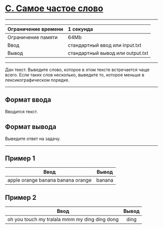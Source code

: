 # [C. Самое частое слово](https://contest.yandex.ru/contest/27665/problems/C/)

---
| Ограничение времени  | 1 секунда  |
| :--- |:---|
| Ограничение памяти     | 64Mb |
| Ввод      | стандартный ввод или input.txt |
| Вывод | стандартный вывод или output.txt |
---
Дан текст. Выведите слово, которое в этом тексте встречается чаще всего. Если таких слов несколько, выведите то, которое меньше в лексикографическом порядке.

---
## Формат ввода
Вводится текст.

## Формат вывода
Выведите ответ на задачу.

---
## Пример 1

| Ввод  | Вывод  |
| :---: | :---: |
| apple orange banana banana orange | banana |

## Пример 2

| Ввод  | Вывод  |
| :---: | :---: |
| oh you touch my tralala mmm my ding ding dong | ding |
